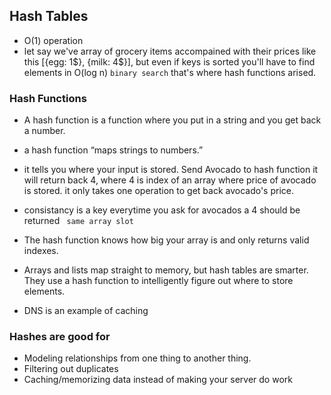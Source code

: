 ## Hash Tables

- O(1) operation
- let say we've array of grocery items accompained with their prices like this [{egg: 1$}, {milk: 4$}], but even if keys is sorted you'll have to find elements in O(log n) `binary search`
that's where hash functions arised.


### Hash Functions
- A hash function is a function where you put in a string and you get
back a number.

- a hash function “maps strings
to numbers.”
- it tells you where your input is stored. Send Avocado to hash function it will return back 4, where 4 is index of an array where price of avocado is stored. it only takes one operation to get back avocado's price.

- consistancy is a key everytime you ask for avocados a 4 should be returned `` same array slot``

- The hash function knows how big your array is and only returns valid
indexes.

- Arrays
and lists map straight to memory, but hash tables are smarter. They use
a hash function to intelligently figure out where to store elements.

- DNS is an example of caching


### Hashes are good for

- Modeling relationships from one thing to another thing.
- Filtering out duplicates
- Caching/memorizing data instead of making your server do work